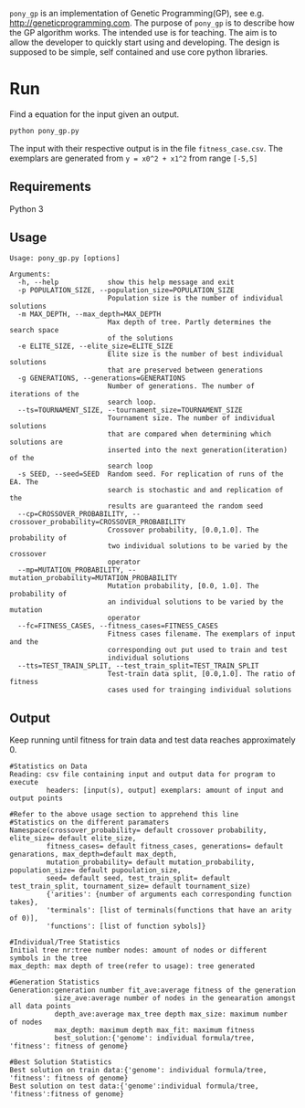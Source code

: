 `pony_gp` is an implementation of Genetic Programming(GP), see e.g. 
<http://geneticprogramming.com>. The purpose of `pony_gp` is to describe how 
the GP algorithm works. The intended use is for teaching. The aim is to allow
the developer to quickly start using and developing. The design is supposed 
to be simple, self contained and use core python libraries. 

# Run

Find a equation for the input given an output.

```python
python pony_gp.py
```

The input with their respective output is in the file `fitness_case.csv`. The 
exemplars are generated from `y = x0^2 + x1^2` from range `[-5,5]`

## Requirements

Python 3

## Usage

```
Usage: pony_gp.py [options]

Arguments:
  -h, --help            show this help message and exit
  -p POPULATION_SIZE, --population_size=POPULATION_SIZE
                        Population size is the number of individual solutions
  -m MAX_DEPTH, --max_depth=MAX_DEPTH
                        Max depth of tree. Partly determines the search space
                        of the solutions
  -e ELITE_SIZE, --elite_size=ELITE_SIZE
                        Elite size is the number of best individual solutions
                        that are preserved between generations
  -g GENERATIONS, --generations=GENERATIONS
                        Number of generations. The number of iterations of the
                        search loop.
  --ts=TOURNAMENT_SIZE, --tournament_size=TOURNAMENT_SIZE
                        Tournament size. The number of individual solutions
                        that are compared when determining which solutions are
                        inserted into the next generation(iteration) of the
                        search loop
  -s SEED, --seed=SEED  Random seed. For replication of runs of the EA. The
                        search is stochastic and and replication of the
                        results are guaranteed the random seed
  --cp=CROSSOVER_PROBABILITY, --crossover_probability=CROSSOVER_PROBABILITY
                        Crossover probability, [0.0,1.0]. The probability of
                        two individual solutions to be varied by the crossover
                        operator
  --mp=MUTATION_PROBABILITY, --mutation_probability=MUTATION_PROBABILITY
                        Mutation probability, [0.0, 1.0]. The probability of
                        an individual solutions to be varied by the mutation
                        operator
  --fc=FITNESS_CASES, --fitness_cases=FITNESS_CASES
                        Fitness cases filename. The exemplars of input and the
                        corresponding out put used to train and test
                        individual solutions
  --tts=TEST_TRAIN_SPLIT, --test_train_split=TEST_TRAIN_SPLIT
                        Test-train data split, [0.0,1.0]. The ratio of fitness
                        cases used for trainging individual solutions
```             

## Output
Keep running until fitness for train data and test data reaches approximately 0.
```
#Statistics on Data
Reading: csv file containing input and output data for program to execute 
         headers: [input(s), output] exemplars: amount of input and output points   

#Refer to the above usage section to apprehend this line
#Statistics on the different paramaters
Namespace(crossover_probability= default crossover probability, elite_size= default elite_size, 
         fitness_cases= default fitness_cases, generations= default genarations, max_depth=default max_depth, 
         mutation_probability= default mutation_probability, population_size= default pupoulation_size,
         seed= default seed, test_train_split= default test_train_split, tournament_size= default tournament_size) 
         {'arities': {number of arguments each corresponding function takes}, 
         'terminals': [list of terminals(functions that have an arity of 0)], 
         'functions': [list of function sybols]}

#Individual/Tree Statistics
Initial tree nr:tree number nodes: amount of nodes or different symbols in the tree
max_depth: max depth of tree(refer to usage): tree generated

#Generation Statistics
Generation:generation number fit_ave:average fitness of the generation 
           size_ave:average number of nodes in the genearation amongst all data points 
           depth_ave:average max_tree depth max_size: maximum number of nodes 
           max_depth: maximum depth max_fit: maximum fitness 
           best_solution:{'genome': individual formula/tree, 'fitness': fitness of genome}

#Best Solution Statistics
Best solution on train data:{'genome': individual formula/tree, 'fitness': fitness of genome}
Best solution on test data:{'genome':individual formula/tree, 'fitness':fitness of genome}

``` 
